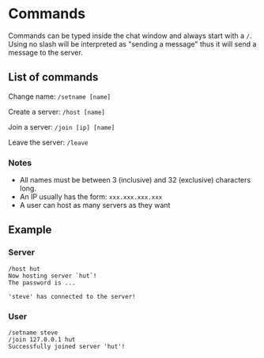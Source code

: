 # Commands

Commands can be typed inside the chat window and always start with a `/`. Using no slash will be interpreted as "sending a message" thus it will send a message to the server.

## List of commands

Change name:
`/setname [name]`

Create a server:
`/host [name]`

Join a server:
`/join [ip] [name]`

Leave the server:
`/leave`

### Notes

- All names must be between 3 (inclusive) and 32 (exclusive) characters long.
- An IP usually has the form: `xxx.xxx.xxx.xxx`
- A user can host as many servers as they want

## Example

### Server

```
/host hut
Now hosting server `hut`!
The password is ...
```
```
'steve' has connected to the server!
```

### User

```
/setname steve
/join 127.0.0.1 hut
Successfully joined server 'hut'!
```

